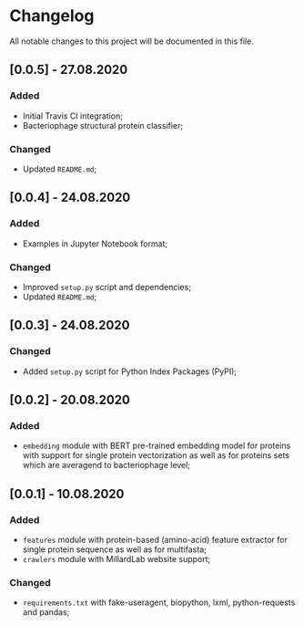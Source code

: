 # Changelog
All notable changes to this project will be documented in this file.


## [0.0.5] - 27.08.2020
### Added
* Initial Travis CI integration;
* Bacteriophage structural protein classifier;

### Changed
* Updated `README.md`;


## [0.0.4] - 24.08.2020
### Added
* Examples in Jupyter Notebook format;
### Changed
* Improved `setup.py` script and dependencies;
* Updated `README.md`;


## [0.0.3] - 24.08.2020
### Changed
* Added `setup.py` script for Python Index Packages (PyPI);


## [0.0.2] - 20.08.2020
### Added
* `embedding` module with BERT pre-trained embedding model for proteins with support for single protein vectorization as well as for proteins sets which are averagend to bacteriophage level;


## [0.0.1] - 10.08.2020
### Added
* `features` module with protein-based (amino-acid) feature extractor for single protein sequence as well as for multifasta;
* `crawlers` module with MillardLab website support;

### Changed
* `requirements.txt` with fake-useragent, biopython, lxml, python-requests and pandas;

